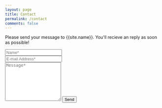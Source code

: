 ```yaml
---
layout: page
title: Contact
permalink: /contact
comments: false
---
```


<style>
img.featured-image {
    display: none !important;
}
</style>

<form action="https://submit-form.com/7oP2INVZZ" method="POST">    
<p class="mb-4">Please send your message to {{site.name}}. You'll recieve an reply as soon as possible!</p>
<div class="form-group row">
<div class="col-md-6">
<input class="form-control" type="text" name="name" placeholder="Name*" required>
</div>
<div class="col-md-6">
<input class="form-control" type="email" name="email" placeholder="E-mail Address*" required>
</div>
</div>
<textarea rows="8" class="form-control mb-3" name="message" placeholder="Message*" required></textarea>    
<input class="btn btn-dark" type="submit" value="Send" name="submit">
</form>
